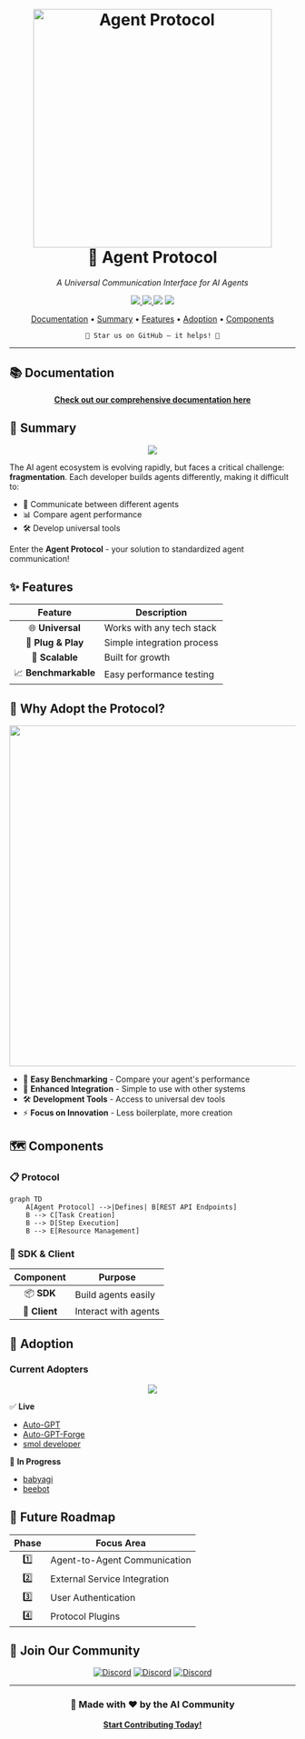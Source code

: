 <h1 align="center">
  <br>
  <img height="420px" src="./assets/cover.png" alt="Agent Protocol">
  <br>
  🤖 Agent Protocol
  <br>
</h1>

<p align="center">
  <em>A Universal Communication Interface for AI Agents</em>
</p>

<p align="center">
  <a href="https://discord.gg/bJnNh666C3">
    <img src="https://img.shields.io/static/v1?label=Join&message=%20discord!&color=mediumslateblue&style=for-the-badge&logo=discord">
  </a>
  <a href="https://twitter.com/e2b_dev">
    <img src="https://img.shields.io/twitter/follow/e2b.svg?logo=twitter&style=for-the-badge">
  </a>
  <img src="https://img.shields.io/badge/PRs-welcome-brightgreen.svg?style=for-the-badge&logo=github">
  <img src="https://img.shields.io/badge/License-MIT-yellow.svg?style=for-the-badge">
</p>

<p align="center">
  <a href="#-docs">Documentation</a> •
  <a href="#-summary">Summary</a> •
  <a href="#-features">Features</a> •
  <a href="#-adoption">Adoption</a> •
  <a href="#-components">Components</a>
</p>

<div align="center">

```text
🌟 Star us on GitHub — it helps! 🌟
```

</div>

---

## 📚 Documentation

<div align="center">

**[Check out our comprehensive documentation here](https://agentprotocol.ai/)**

</div>

## 🧾 Summary

<p align="center">
  <img src="https://img.shields.io/badge/Status-Active_Development-success?style=for-the-badge&logo=statuspage&logoColor=white">
</p>

The AI agent ecosystem is evolving rapidly, but faces a critical challenge: **fragmentation**. Each developer builds agents differently, making it difficult to:

- 🔄 Communicate between different agents
- 📊 Compare agent performance
- 🛠️ Develop universal tools

Enter the **Agent Protocol** - your solution to standardized agent communication!

## ✨ Features

<div align="center">

|  Feature | Description |
|:--------:|-------------|
| 🌐 **Universal** | Works with any tech stack |
| 🔌 **Plug & Play** | Simple integration process |
| 🚀 **Scalable** | Built for growth |
| 📈 **Benchmarkable** | Easy performance testing |

</div>

## 💪 Why Adopt the Protocol?

<p align="center">
  <img width="600" src="https://img.shields.io/badge/Benefits-of_Adoption-blue?style=for-the-badge">
</p>

- 🎯 **Easy Benchmarking** - Compare your agent's performance
- 🤝 **Enhanced Integration** - Simple to use with other systems
- 🛠️ **Development Tools** - Access to universal dev tools
- ⚡ **Focus on Innovation** - Less boilerplate, more creation

## 🗺️ Components

### 📋 Protocol
```mermaid
graph TD
    A[Agent Protocol] -->|Defines| B[REST API Endpoints]
    B --> C[Task Creation]
    B --> D[Step Execution]
    B --> E[Resource Management]
```

### 🎁 SDK & Client

<div align="center">

| Component | Purpose |
|:---------:|---------|
| 📦 **SDK** | Build agents easily |
| 🔌 **Client** | Interact with agents |

</div>

## 🌟 Adoption

### Current Adopters

<p align="center">
  <img src="https://img.shields.io/badge/Adopted_By-Leading_Projects-orange?style=for-the-badge">
</p>

✅ **Live**
- [Auto-GPT](https://github.com/Significant-Gravitas/Auto-GPT)
- [Auto-GPT-Forge](https://github.com/Significant-Gravitas/Auto-GPT-Forge)
- [smol developer](https://github.com/smol-ai/developer)

🚧 **In Progress**
- [babyagi](https://github.com/yoheinakajima/babyagi)
- [beebot](https://github.com/AutoPackAI/beebot)

## 🔮 Future Roadmap

<div align="center">

| Phase | Focus Area |
|:-----:|------------|
| 1️⃣ | Agent-to-Agent Communication |
| 2️⃣ | External Service Integration |
| 3️⃣ | User Authentication |
| 4️⃣ | Protocol Plugins |

</div>

## 🤝 Join Our Community

<div align="center">

[![Discord](https://img.shields.io/badge/Join-AIEF_Discord-7289DA?style=for-the-badge&logo=discord)](https://discord.gg/TxDzUWab)
[![Discord](https://img.shields.io/badge/Join-AutoGPT_Discord-7289DA?style=for-the-badge&logo=discord)](https://discord.gg/autogpt)
[![Discord](https://img.shields.io/badge/Join-e2b_Discord-7289DA?style=for-the-badge&logo=discord)](https://discord.gg/U7KEcGErtQ)

</div>

---

<div align="center">

### 💫 Made with ❤️ by the AI Community

**[Start Contributing Today!](#-docs)** 

</div>
